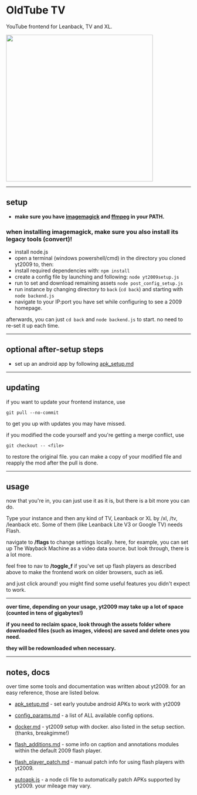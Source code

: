 # OldTube TV
YouTube frontend for Leanback, TV and XL.

<img src="doc-imgs/ie6-ss.png" width="400">

---

## setup
- **make sure you have [imagemagick](https://imagemagick.org/) and [ffmpeg](https://ffmpeg.org/) in your PATH.**

### when installing imagemagick, make sure you also install its legacy tools (convert)! 

- install node.js
- open a terminal (windows powershell/cmd) in the directory you cloned yt2009 to, then:
- install required dependencies with: `npm install`
- create a config file by launching and following: `node yt2009setup.js`
- run to set and download remaining assets `node post_config_setup.js`
- run instance by changing directory to `back` (`cd back`) and starting with `node backend.js`
- navigate to your IP:port you have set while configuring to see a 2009 homepage.

afterwards, you can just `cd back` and `node backend.js` to start. no need to re-set it up each time.

---

## optional after-setup steps

- set up an android app by following [apk_setup.md](apk_setup.md)

---

## updating

if you want to update your frontend instance, use

```
git pull --no-commit
```

to get you up with updates you may have missed.

if you modified the code yourself and you're getting a merge conflict, use

```
git checkout -- <file>
```

to restore the original file. you can make a copy of your modified file and reapply the mod after the pull is done.

---

## usage

now that you're in, you can just use it as it is, but there is a bit more you can do.

Type your instance and then any kind of TV, Leanback or XL by /xl, /tv, /leanback etc. Some of them (like Leanback Lite V3 or Google TV) needs Flash.

navigate to **/flags** to change settings locally. here, for example, you can set up The Wayback Machine as a video data source. but look through, there is a lot more.

feel free to nav to **/toggle_f** if you've set up flash players as described above to make the frontend work on older browsers, such as ie6.

and just click around! you might find some useful features you didn't expect to work.

---

**over time, depending on your usage, yt2009 may take up a lot of space (counted in tens of gigabytes!)**

**if you need to reclaim space, look through the assets folder where downloaded files (such as images, videos) are saved and delete ones you need.**

**they will be redownloaded when necessary.**

---

## notes, docs

over time some tools and documentation was written about yt2009. for an easy reference, those are listed below.

- [apk_setup.md](apk_setup.md) - set early youtube android APKs to work with yt2009
- [config_params.md](config_params.md) - a list of ALL available config options.
- [docker.md](docker.md) - yt2009 setup with docker. also listed in the setup section. (thanks, breakgimme!)
- [flash_additions.md](flash_additions.md) - some info on caption and annotations modules within the default 2009 flash player.
- [flash_player_patch.md](flash_player_patch.md) - manual patch info for using flash players with yt2009.


- [autoapk.js](autoapk.js) - a node cli file to automatically patch APKs supported by yt2009. your mileage may vary.

